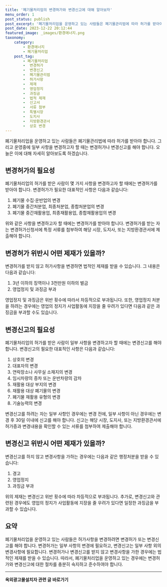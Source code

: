 ```yaml
---
title: '폐기물처리업의 변경허가와 변경신고에 대해 알아보자'
menu_order: 1
post_status: publish
post_excerpt: '폐기물처리업을 운영하고 있는 사람들은 폐기물관리법에 따라 허가를 받아야 합니다. 그리고 운영중에 일부 사항을 변경하고자 할 때는 변경허가나 변경신고를 해야 합니다. 오늘은 이에 대해 자세히 알아보도록 하겠습니다.'
post_date: 2023-12-22 20:12:44
featured_image: _images/환경에너지.png
taxonomy:
    category:
        - 환경에너지
        - 폐기물처리업
    post_tag:
        - 폐기물처리업
        -  변경허가
        -  변경신고
        -  폐기물관리법
        -  허가사항
        -  제재
        -  영업정지
        -  과징금
        -  법적 제재
        -  신고서
        -  서류 첨부
        -  특별시장
        -  도지사
        -  지방환경관서
        -  상호 변경
---
```



폐기물처리업을 운영하고 있는 사람들은 폐기물관리법에 따라 허가를 받아야 합니다. 그리고 운영중에 일부 사항을 변경하고자 할 때는 변경허가나 변경신고를 해야 합니다. 오늘은 이에 대해 자세히 알아보도록 하겠습니다.

## 변경허가의 필요성

폐기물처리업의 허가를 받은 사람이 몇 가지 사항을 변경하고자 할 때에는 변경허가를 받아야 합니다. 변경허가가 필요한 대표적인 사항은 다음과 같습니다:

1. 폐기물 수집·운반업의 변경
2. 폐기물 중간처분업, 최종처분업, 종합처분업의 변경
3. 폐기물 중간재활용업, 최종재활용업, 종합재활용업의 변경

위와 같은 사항을 변경하고자 할 때에는 변경허가를 받아야 합니다. 변경허가를 받는 자는 변경허가신청서에 특정 서류를 첨부하여 해당 시장, 도지사, 또는 지방환경관서에 제출해야 합니다.

## 변경허가 위반시 어떤 제재가 있을까?

변경허가를 받지 않고 허가사항을 변경하면 법적인 제재를 받을 수 있습니다. 그 내용은 다음과 같습니다:

1. 3년 이하의 징역이나 3천만원 이하의 벌금
2. 영업정지 및 과징금 부과

영업정지 및 과징금은 위반 횟수에 따라서 차등적으로 부과됩니다. 또한, 영업정지 처분을 하려는 경우에는 영업의 정지가 사업활동에 지장을 줄 우려가 있다면 다음과 같은 과징금을 부과할 수도 있습니다.

## 변경신고의 필요성

폐기물처리업의 허가를 받은 사람이 일부 사항을 변경하고자 할 때에는 변경신고를 해야 합니다. 변경신고의 필요한 대표적인 사항은 다음과 같습니다:

1. 상호의 변경
2. 대표자의 변경
3. 연락장소나 사무실 소재지의 변경
4. 임시차량의 증차 또는 운반차량의 감차
5. 재활용 대상 부지의 변경
6. 재활용 대상 폐기물의 변경
7. 폐기물 재활용 유형의 변경
8. 기술능력의 변경

변경신고를 하려는 자는 일부 사항인 경우에는 변경 전에, 일부 사항이 아닌 경우에는 변경 후 30일 이내에 신고를 해야 합니다. 신고는 해당 시장, 도지사, 또는 지방환경관서에 허가증과 변경내용을 확인할 수 있는 서류를 첨부하여 제출해야 합니다.

## 변경신고 위반시 어떤 제재가 있을까?

변경신고를 하지 않고 변경사항을 가하는 경우에는 다음과 같은 행정처분을 받을 수 있습니다:

1. 경고
2. 영업정지
3. 과징금 부과

위의 제재는 변경신고 위반 횟수에 따라 차등적으로 부과됩니다. 추가로, 변경신고와 관련된 경우에도 영업의 정지가 사업활동에 지장을 줄 우려가 있다면 일정한 과징금을 부과할 수 있습니다.

## 요약

폐기물처리업을 운영하고 있는 사람들은 허가사항을 변경하려면 변경허가 또는 변경신고를 해야 합니다. 변경허가는 일부 사항의 변경에 필요하고, 변경신고는 일부 사항 외의 변경사항에 필요합니다. 변경허가나 변경신고를 받지 않고 변경사항을 가한 경우에는 법적인 제재를 받을 수 있습니다. 따라서, 폐기물처리업을 운영하고 있는 경우에는 변경허가와 변경신고에 대한 절차를 충분히 숙지하고 준수하여야 합니다.
<!-- wp:separator -->
<hr class="wp-block-separator has-alpha-channel-opacity"/>
<!-- /wp:separator -->

<!-- wp:group {"backgroundColor":"base","layout":{"type":"constrained"}} -->
<div class="wp-block-group has-base-background-color has-background"><!-- wp:paragraph {"align":"center","fontSize":"medium"} -->
<p class="has-text-align-center has-large-font-size"><strong>옥외광고물설치자 관련 글 바로가기</strong></p>
<!-- /wp:paragraph -->


<!-- wp:latest-posts
{"categories":[{"id":27298,"count":19,"description":"","link":"https://uknowlaw.com/category/%ec%98%a5%ec%99%b8%ea%b4%91%ea%b3%a0%eb%ac%bc%ec%84%a4%ec%b9%98%ec%9e%90/","name":"옥외광고물설치자","slug":"옥외광고물설치자","taxonomy":"category","parent":0,"meta":[],"_links":{"self":[{"href":"https://uknowlaw.com/wp-json/wp/v2/categories/27298"}],"collection":[{"href":"https://uknowlaw.com/wp-json/wp/v2/categories"}],"about":[{"href":"https://uknowlaw.com/wp-json/wp/v2/taxonomies/category"}],"wp:post_type":[{"href":"https://uknowlaw.com/wp-json/wp/v2/posts?categories=27298"}],"curies":[{"name":"wp","href":"https://api.w.org/{rel}","templated":true}]}}],"postsToShow":100,"excerptLength":28,"postLayout":"grid","columns":2,"featuredImageAlign":"left","featuredImageSizeSlug":"large","fontSize":"small"} /--></div>
<!-- /wp:group -->
